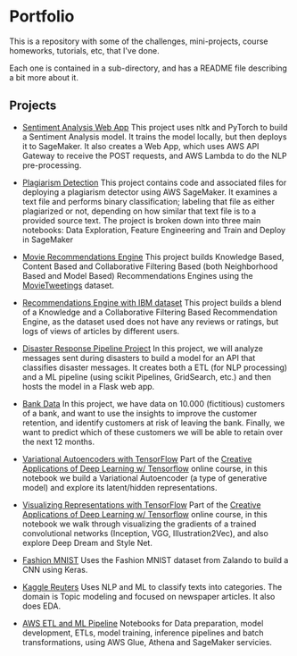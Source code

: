 # Portfolio

This is a repository with some of the challenges, mini-projects, course
homeworks, tutorials, etc, that I've done.

Each one is contained in a sub-directory, and has a README file describing a bit
more about it.

## Projects

* [Sentiment Analysis Web App](https://github.com/maxi-marufo/portfolio/tree/master/Sentiment_Analysis_Web_App)
  This project uses nltk and PyTorch to build a Sentiment Analysis model.
  It trains the model locally, but then deploys it to SageMaker. It also
  creates a Web App, which uses AWS API Gateway to receive the POST
  requests, and AWS Lambda to do the NLP pre-processing.

* [Plagiarism Detection](https://github.com/maxi-marufo/portfolio/tree/master/Plagiarism_Detection)
  This project contains code and associated files for deploying a
  plagiarism detector using AWS SageMaker. It examines a text file and
  performs binary classification; labeling that file as either
  plagiarized or not, depending on how similar that text file is to a
  provided source text. The project is broken down into three main
  notebooks: Data Exploration, Feature Engineering and Train and Deploy
  in SageMaker

* [Movie Recommendations Engine](https://github.com/maxi-marufo/portfolio/blob/master/Movie_Recommendations_Engine)
  This project builds Knowledge Based, Content Based and Collaborative
  Filtering Based (both Neighborhood Based and Model Based)
  Recommendations Engines using the [MovieTweetings](http://crowdrec2013.noahlab.com.hk/papers/crowdrec2013_Dooms.pdf) dataset.

* [Recommendations Engine with IBM dataset](https://github.com/maxi-marufo/portfolio/blob/master/Recommendations_Engine_with_IBM_dataset)
  This project builds a blend of a Knowledge and a Collaborative
  Filtering Based Recommendation Engine, as the dataset used does not
  have any reviews or ratings, but logs of views of articles by
  different users.

* [Disaster Response Pipeline Project](https://github.com/maxi-marufo/portfolio/tree/master/Disaster_Response_Pipeline_Project)
  In this project, we will analyze messages sent during disasters to
  build a model for an API that classifies disaster messages. It creates
  both a ETL (for NLP processing) and a ML pipeline (using scikit
  Pipelines, GridSearch, etc.) and then hosts the model in a Flask web
  app.

* [Bank Data](https://github.com/maxi-marufo/portfolio/tree/master/Bank_Data)
  In this project, we have data on 10.000 (fictitious) customers of a bank,
  and want to use the insights to improve the customer retention, and
  identify customers at risk of leaving the bank. Finally, we want to
  predict which of these customers we will be able to retain over the
  next 12 months.

* [Variational Autoencoders with TensorFlow](https://github.com/maxi-marufo/portfolio/tree/master/VAEs_TensorFlow)
  Part of the [Creative Applications of Deep Learning w/ Tensorflow](https://www.kadenze.com/courses/creative-applications-of-deep-learning-with-tensorflow/info) online course,
  in this notebook we build a Variational Autoencoder (a type of generative
  model) and explore its latent/hidden representations.

* [Visualizing Representations with TensorFlow](https://github.com/maxi-marufo/portfolio/tree/master/Visualizing_Representations_TensorFlow)
  Part of the [Creative Applications of Deep Learning w/ Tensorflow](https://www.kadenze.com/courses/creative-applications-of-deep-learning-with-tensorflow/info) online course,
  in this notebook we walk through visualizing the gradients of a trained
  convolutional networks (Inception, VGG, Illustration2Vec), and also explore
  Deep Dream and Style Net.

* [Fashion MNIST](https://github.com/maxi-marufo/portfolio/blob/master/Fashion_MNIST/notebook.ipynb)
  Uses the Fashion MNIST dataset from Zalando to build a CNN using Keras.

* [Kaggle Reuters](https://github.com/maxi-marufo/portfolio/blob/master/Kaggle_Reuters/Kaggle_Reuters_Challenge.ipynb)
  Uses NLP and ML to classify texts into categories. The domain is Topic
  modeling and focused on newspaper articles. It also does EDA.

* [AWS ETL and ML Pipeline](https://github.com/maxi-marufo/portfolio/tree/master/AWS_DS_ML_Pipeline)
  Notebooks for Data preparation, model development, ETLs, model training,
  inference pipelines and batch transformations, using AWS Glue, Athena
  and SageMaker servicies.
